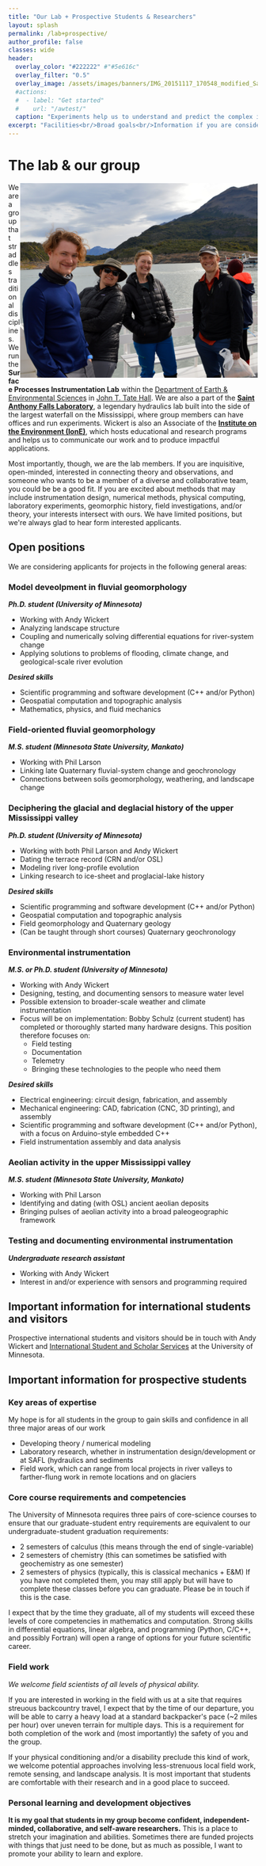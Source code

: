 ```yaml
---
title: "Our Lab + Prospective Students & Researchers"
layout: splash
permalink: /lab+prospective/
author_profile: false
classes: wide
header:
  overlay_color: "#222222" #"#5e616c"
  overlay_filter: "0.5"
  overlay_image: /assets/images/banners/IMG_20151117_170548_modified_SaviExperiment.jpg
  #actions:
  #  - label: "Get started"
  #    url: "/awtest/"
  caption: "Experiments help us to understand and predict the complex interactions between water, sediment, and the surrounding landscape that shape tributary junctions. [Interested? Read Savi et al., 2020](https://esurf.copernicus.org/articles/8/303/2020/). *Photo: A. Wickert*"
excerpt: "Facilities<br/>Broad goals<br/>Information if you are considering joining us<br/>"
---
```


# The lab & our group

<img align="right" src="/assets/images/DSC_0728_OnABoat.JPG" alt="Ivanovic" width="480px">

We are a group that straddles traditional disciplines. We run the **Surface Processes Instrumentation Lab** within the [Department of Earth & Environmental Sciences](https://www.esci.umn.edu/) in [John T. Tate Hall](https://www.google.com/maps/uv?hl=en&pb=!1s0x52b32d1661d0911f%3A0xb4bf99a8068a596f!3m1!7e115!4shttps%3A%2F%2Flh5.googleusercontent.com%2Fp%2FAF1QipNT5CBaqaF5K2RSo63dayZLeght6UBqYgTeFtJ2%3Dw262-h176-k-no!5sjohn%20t%20tate%20hall%20-%20Google%20Search!15sCgIgAQ&imagekey=!1e10!2sAF1QipNT5CBaqaF5K2RSo63dayZLeght6UBqYgTeFtJ2&sa=X&ved=2ahUKEwiy2uDSk4brAhXbVc0KHRAnDbAQoiowFHoECBAQBg). We are also a part of the [**Saint Anthony Falls Laboratory**](https://www.safl.umn.edu/), a legendary hydraulics lab built into the side of the largest waterfall on the Mississippi, where group members can have offices and run experiments. Wickert is also an Associate of the [**Institute on the Environment (IonE)**](http://environment.umn.edu/), which hosts educational and research programs and helps us to communicate our work and to produce impactful applications.

Most importantly, though, we are the lab members. If you are inquisitive, open-minded, interested in connecting theory and observations, and someone who wants to be a member of a diverse and collaborative team, you could be be a good fit. If you are excited about methods that may include instrumentation design, numerical methods, physical computing, laboratory experiments, geomorphic history, field investigations, and/or theory, your interests intersect with ours. We have limited positions, but we're always glad to hear form interested applicants.

## Open positions

We are considering applicants for projects in the following general areas:

### Model deveolpment in fluvial geomorphology

***Ph.D. student (University of Minnesota)***

* Working with Andy Wickert
* Analyzing landscape structure
* Coupling and numerically solving differential equations for river-system change
* Applying solutions to problems of flooding, climate change, and geological-scale river evolution

***Desired skills***

* Scientific programming and software development (C++ and/or Python)
* Geospatial computation and topographic analysis
* Mathematics, physics, and fluid mechanics

### Field-oriented fluvial geomorphology

***M.S. student (Minnesota State University, Mankato)***

* Working with Phil Larson
* Linking late Quaternary fluvial-system change and geochronology
* Connections between soils geomorphology, weathering, and landscape change

### Deciphering the glacial and deglacial history of the upper Mississippi valley

***Ph.D. student (University of Minnesota)***

* Working with both Phil Larson and Andy Wickert
* Dating the terrace record (CRN and/or OSL)
* Modeling river long-profile evolution
* Linking research to ice-sheet and proglacial-lake history

***Desired skills***

* Scientific programming and software development (C++ and/or Python)
* Geospatial computation and topographic analysis
* Field geomorphology and Quaternary geology
* (Can be taught through short courses) Quaternary geochronology

### Environmental instrumentation

***M.S. or Ph.D. student (University of Minnesota)***

* Working with Andy Wickert
* Designing, testing, and documenting sensors to measure water level
* Possible extension to broader-scale weather and climate instrumentation
* Focus will be on implementation: Bobby Schulz (current student) has completed or thoroughly started many hardware designs. This position therefore focuses on:
  * Field testing
  * Documentation
  * Telemetry
  * Bringing these technologies to the people who need them

***Desired skills***

* Electrical engineering: circuit design, fabrication, and assembly
* Mechanical engineering: CAD, fabrication (CNC, 3D printing), and assembly
* Scientific programming and software development (C++ and/or Python), with a focus on Arduino-style embedded C++
* Field instrumentation assembly and data analysis

### Aeolian activity in the upper Mississippi valley

***M.S. student (Minnesota State University, Mankato)***

* Working with Phil Larson
* Identifying and dating (with OSL) ancient aeolian deposits
* Bringing pulses of aeolian activity into a broad paleogeographic framework

### Testing and documenting environmental instrumentation

***Undergraduate research assistant***

* Working with Andy Wickert
* Interest in and/or experience with sensors and programming required


## Important information for international students and visitors

Prospective international students and visitors should be in touch with Andy Wickert and [International Student and Scholar Services](https://isss.umn.edu/) at the University of Minnesota.


## Important information for prospective students

### Key areas of expertise

My hope is for all students in the group to gain skills and confidence in all three major areas of our work
* Developing theory / numerical modeling
* Laboratory research, whether in instrumentation design/development or at SAFL (hydraulics and sediments
* Field work, which can range from local projects in river valleys to farther-flung work in remote locations and on glaciers

### Core course requirements and competencies

The University of Minnesota requires three pairs of core-science courses to ensure that our graduate-student entry requirements are equivalent to our undergraduate-student graduation requirements:
* 2 semesters of calculus (this means through the end of single-variable)
* 2 semesters of chemistry (this can sometimes be satisfied with geochemistry as one semester)
* 2 semesters of physics (typically, this is classical mechanics + E&M)
If you have not completed them, you may still apply but will have to complete these classes before you can graduate. Please be in touch if this is the case.

I expect that by the time they graduate, all of my students will exceed these levels of core competencies in mathematics and computation. Strong skills in differential equations, linear algebra, and programming (Python, C/C++, and possibly Fortran) will open a range of options for your future scientific career.

### Field work

*We welcome field scientists of all levels of physical ability.*

If you are interested in working in the field with us at a site that requires streuous backcountry travel, I expect that by the time of our departure, you will be able to carry a heavy load at a standard backpacker's pace (~2 miles per hour) over uneven terrain for multiple days. This is a requirement for both completion of the work and (most importantly) the safety of you and the group.

If your physical conditioning and/or a disability preclude this kind of work, we welcome potential approaches involving less-strenuous local field work, remote sensing, and landscape analysis. It is most important that students are comfortable with their research and in a good place to succeed.

### Personal learning and development objectives

**It is my goal that students in my group become confident, independent-minded, collaborative, and self-aware researchers.** This is a place to stretch your imagination and abilities. Sometimes there are funded projects with things that just need to be done, but as much as possible, I want to promote your ability to learn and explore.
